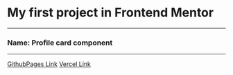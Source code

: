 # My first project in Frontend Mentor
---
### Name: Profile card component 
---
[GithubPages Link](https://fytrw.github.io/Profile-card-component/)
[Vercel Link](https://profile-card-component-one-beige.vercel.app/)

